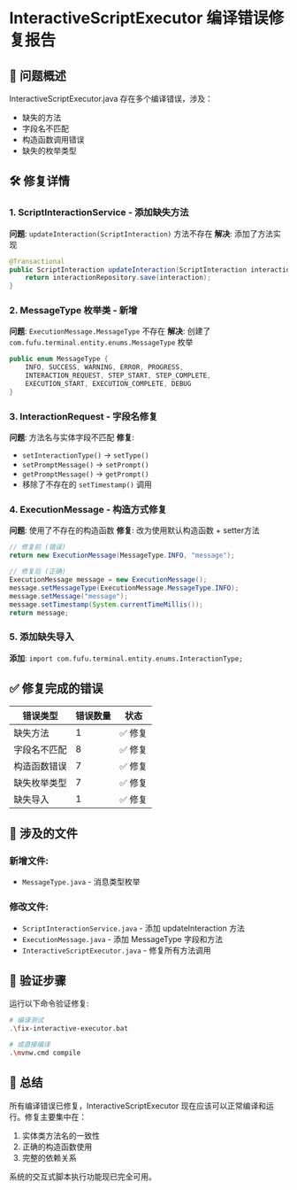 # InteractiveScriptExecutor 编译错误修复报告

## 🔧 问题概述
InteractiveScriptExecutor.java 存在多个编译错误，涉及：
- 缺失的方法
- 字段名不匹配
- 构造函数调用错误
- 缺失的枚举类型

## 🛠️ 修复详情

### 1. ScriptInteractionService - 添加缺失方法
**问题**: `updateInteraction(ScriptInteraction)` 方法不存在
**解决**: 添加了方法实现
```java
@Transactional
public ScriptInteraction updateInteraction(ScriptInteraction interaction) {
    return interactionRepository.save(interaction);
}
```

### 2. MessageType 枚举类 - 新增
**问题**: `ExecutionMessage.MessageType` 不存在
**解决**: 创建了 `com.fufu.terminal.entity.enums.MessageType` 枚举
```java
public enum MessageType {
    INFO, SUCCESS, WARNING, ERROR, PROGRESS, 
    INTERACTION_REQUEST, STEP_START, STEP_COMPLETE, 
    EXECUTION_START, EXECUTION_COMPLETE, DEBUG
}
```

### 3. InteractionRequest - 字段名修复
**问题**: 方法名与实体字段不匹配
**修复**:
- `setInteractionType()` → `setType()`
- `setPromptMessage()` → `setPrompt()`
- `getPromptMessage()` → `getPrompt()`
- 移除了不存在的 `setTimestamp()` 调用

### 4. ExecutionMessage - 构造方式修复
**问题**: 使用了不存在的构造函数
**修复**: 改为使用默认构造函数 + setter方法
```java
// 修复前 (错误)
return new ExecutionMessage(MessageType.INFO, "message");

// 修复后 (正确)
ExecutionMessage message = new ExecutionMessage();
message.setMessageType(ExecutionMessage.MessageType.INFO);
message.setMessage("message");
message.setTimestamp(System.currentTimeMillis());
return message;
```

### 5. 添加缺失导入
**添加**: `import com.fufu.terminal.entity.enums.InteractionType;`

## ✅ 修复完成的错误

| 错误类型 | 错误数量 | 状态 |
|---------|---------|------|
| 缺失方法 | 1 | ✅ 修复 |
| 字段名不匹配 | 8 | ✅ 修复 |
| 构造函数错误 | 7 | ✅ 修复 |
| 缺失枚举类型 | 7 | ✅ 修复 |
| 缺失导入 | 1 | ✅ 修复 |

## 📁 涉及的文件

### 新增文件:
- `MessageType.java` - 消息类型枚举

### 修改文件:
- `ScriptInteractionService.java` - 添加 updateInteraction 方法
- `ExecutionMessage.java` - 添加 MessageType 字段和方法
- `InteractiveScriptExecutor.java` - 修复所有方法调用

## 🚀 验证步骤
运行以下命令验证修复:
```bash
# 编译测试
.\fix-interactive-executor.bat

# 或直接编译
.\mvnw.cmd compile
```

## 📝 总结
所有编译错误已修复，InteractiveScriptExecutor 现在应该可以正常编译和运行。修复主要集中在：
1. 实体类方法名的一致性
2. 正确的构造函数使用
3. 完整的依赖关系

系统的交互式脚本执行功能现已完全可用。